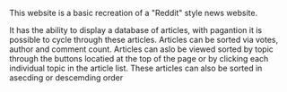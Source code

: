 This website is a basic recreation of a "Reddit" style news website.

It has the ability to display a database of articles, with pagantion it is possible to cycle through these articles. Articles can be sorted via votes, author and comment count. Articles can aslo be viewed sorted by topic through the buttons locatied at the top of the page or by clicking each individual topic in the article list. These articles can also be sorted in asecding or descemding order

